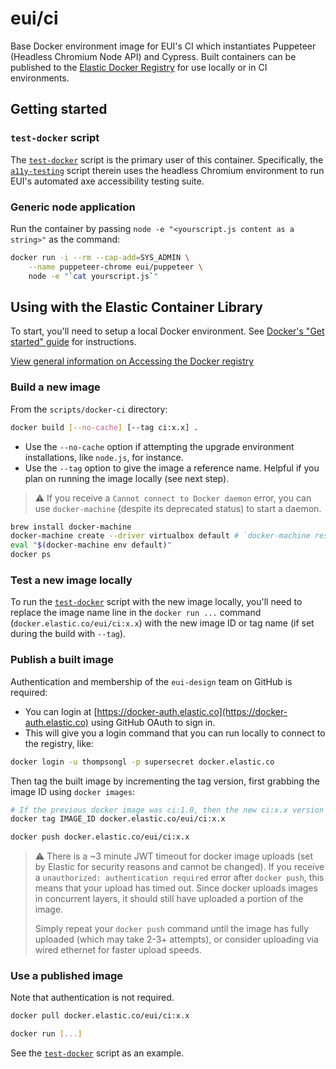 # eui/ci

Base Docker environment image for EUI's CI which instantiates Puppeteer (Headless Chromium Node API) and Cypress.
Built containers can be published to the [Elastic Docker Registry](https://container-library.elastic.co) for use locally or in CI environments.

## Getting started

### `test-docker` script
The [`test-docker`](../test-docker.js) script is the primary user of this container. Specifically, the [`a11y-testing`](../a11y-testing.js) script therein uses the headless Chromium environment to run EUI's automated axe accessibility testing suite.

### Generic node application
Run the container by passing `node -e "<yourscript.js content as a string>"` as the command:

```bash
docker run -i --rm --cap-add=SYS_ADMIN \
    --name puppeteer-chrome eui/puppeteer \
    node -e "`cat yourscript.js`"
```

## Using with the Elastic Container Library

To start, you'll need to setup a local Docker environment. See [Docker's "Get started" guide](https://docs-stage.docker.com/get-started/) for instructions.

[View general information on Accessing the Docker registry](https://github.com/elastic/infra/blob/master/docs/container-registry/accessing-the-docker-registry.md)

### Build a new image

From the `scripts/docker-ci` directory:

```bash
docker build [--no-cache] [--tag ci:x.x] .
```

* Use the `--no-cache` option if attempting the upgrade environment installations, like `node.js`, for instance.
* Use the `--tag` option to give the image a reference name. Helpful if you plan on running the image locally (see next step).

> :warning: If you receive a `Cannot connect to Docker daemon` error, you can use `docker-machine` (despite its deprecated status) to start a daemon.

```bash
brew install docker-machine
docker-machine create --driver virtualbox default # `docker-machine restart` if you've already set up docker-machine
eval "$(docker-machine env default)"
docker ps
```

### Test a new image locally

To run the [`test-docker`](../test-docker.js) script with the new image locally, you'll need to replace the image name line in the `docker run ...` command (`docker.elastic.co/eui/ci:x.x`) with the new image ID or tag name (if set during the build with `--tag`).

### Publish a built image

Authentication and membership of the `eui-design` team on GitHub is required:

* You can login at [https://docker-auth.elastic.co](https://docker-auth.elastic.co) using GitHub OAuth to sign in.
* This will give you a login command that you can run locally to connect to the registry, like:

```bash
docker login -u thompsongl -p supersecret docker.elastic.co
```

Then tag the built image by incrementing the tag version, first grabbing the image ID using `docker images`:

```bash
# If the previous docker image was ci:1.0, then the new ci:x.x version should be 2.0
docker tag IMAGE_ID docker.elastic.co/eui/ci:x.x
```

```bash
docker push docker.elastic.co/eui/ci:x.x
```

> :warning: There is a ~3 minute JWT timeout for docker image uploads (set by Elastic for security reasons and cannot be changed). If you receive a `unauthorized: authentication required` error after `docker push`, this means that your upload has timed out. Since docker uploads images in concurrent layers, it should still have uploaded a portion of the image.
> 
> Simply repeat your `docker push` command until the image has fully uploaded (which may take 2-3+ attempts), or consider uploading via wired ethernet for faster upload speeds.

### Use a published image

Note that authentication is not required.

```bash
docker pull docker.elastic.co/eui/ci:x.x

docker run [...]
```

See the [`test-docker`](../test-docker.js) script as an example.
